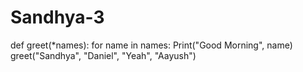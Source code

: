 # Sandhya-3
def greet(*names):
    for name in names:
       Print("Good Morning", name)
greet("Sandhya", "Daniel", "Yeah", "Aayush")
